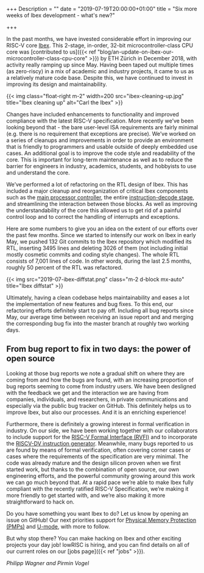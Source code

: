 +++
Description = ""
date = "2019-07-19T20:00:00+01:00"
title = "Six more weeks of Ibex development - what's new?"

+++

In the past months, we have invested considerable effort in improving our
RISC-V core [Ibex](https://github.com/lowRISC/ibex/). This 2-stage, in-order,
32-bit microcontroller-class CPU core was [contributed to us]({{<
ref "blog/an-update-on-ibex-our-microcontroller-class-cpu-core" >}}) by ETH Zürich in
December 2018, with activity really ramping up since May. Having been taped out
multiple times (as zero-riscy) in a mix of academic and industry projects, it
came to us as a relatively mature code base. Despite this, we have continued to
invest in improving its design and maintainability.

{{< img class="float-right m-2" width=200 src="ibex-cleaning-up.jpg" title="Ibex cleaning up" alt="Carl the Ibex" >}}

Changes have included enhancements to functionality and improved compliance
with the latest RISC-V specification. More recently we’ve been looking beyond
that - the bare user-level ISA requirements are fairly minimal (e.g. there is
no requirement that exceptions are precise). We’ve worked on a series of
cleanups and improvements in order to provide an environment that is friendly
to programmers and usable outside of deeply embedded use cases. An additional
goal is to improve the code style and readability of the core. This is
important for long-term maintenance as well as to reduce the barrier for
engineers in industry, academics, students, and hobbyists to use and understand
the core.

We’ve performed a lot of refactoring on the RTL design of Ibex. This has
included a major cleanup and reorganization of critical Ibex components such as
the [main processor controller](https://github.com/lowRISC/ibex/pull/132), the
entire [instruction-decode stage](https://github.com/lowRISC/ibex/pull/120),
and streamlining the interaction between those blocks. As well as improving the
understandability of the core this allowed us to get rid of a painful control
loop and to correct the handling of interrupts and exceptions.

Here are some numbers to give you an idea on the extent of our efforts over the
past few months. Since we started to intensify our work on Ibex in early May,
we pushed 132 Git commits to the Ibex repository which modified its RTL,
inserting 3495 lines and deleting 3026 of them (not including initial mostly
cosmetic commits and coding style changes). The whole RTL consists of 7,001
lines of code. In other words, during the last 2.5 months, roughly 50 percent
of the RTL was refactored.

{{< img src="2019-07-ibex-diffstat.png" class="m-2 d-block mx-auto" title="Ibex diffstat" >}}

Ultimately, having a clean codebase helps maintainability and eases a lot the
implementation of new features and bug fixes. To this end, our refactoring
efforts definitely start to pay off. Including all bug reports since May, our
average time between receiving an issue report and and merging the
corresponding bug fix into the master branch at roughly two working days.

## From bug report to fix in two days: the power of open source

Looking at those bug reports we note a gradual shift on where they are coming
from and how the bugs are found, with an increasing proportion of bug reports
seeming to come from industry users. We have been desligned with the feedback
we get and the interaction we are having from companies, individuals, and
researchers, in private communications and especially via the public bug
tracker on GitHub. This definitely helps us to improve Ibex, but also our
processes. And it is an enriching experience!

Furthermore, there is definitely a growing interest in formal verification in
industry. On our side, we have been working together with our collaborators to
include support for the [RISC-V Formal Interface
(RVFI)](https://github.com/SymbioticEDA/riscv-formal/) and to incorporate the
[RISCV-DV instruction generator](https://github.com/google/riscv-dv).
Meanwhile, many bugs reported to us are found by means of formal verification,
often covering corner cases or cases where the requirements of the
specification are very minimal. The code was already mature and the design
silicon proven when we first started work, but thanks to the combination of
open source, our own engineering efforts, and the powerful community growing
around this work we can go much beyond that. At a rapid pace we’re able to make
Ibex fully compliant with the recently ratified RISC-V Specification, we’re
making it more friendly to get started with, and we’re also making it more
straightforward to hack on.

Do you have something you want Ibex to do? Let us know by opening an issue on
GitHub! Our next priorities support for [Physical Memory Protection
(PMPs)](https://github.com/lowRISC/ibex/issues/8) and
[U-mode](https://github.com/lowRISC/ibex/issues/88), with more to follow.

But why stop there? You can make hacking on Ibex and other exciting projects
your day job! lowRISC is hiring, and you can find details on all of our current
roles on our [jobs page]({{< ref "jobs" >}}).

_Philipp Wagner and Pirmin Vogel_
